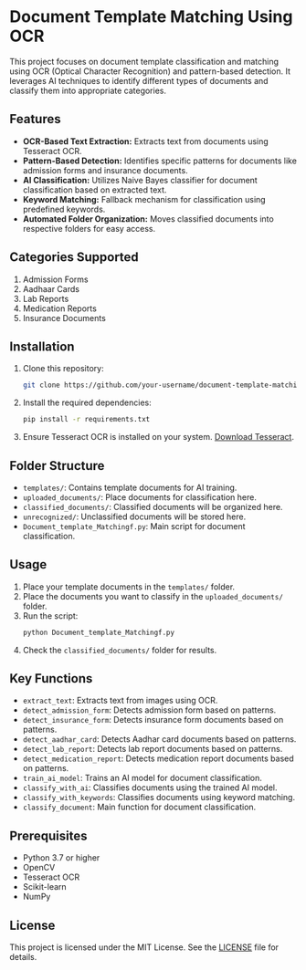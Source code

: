 
# Document Template Matching Using OCR

This project focuses on document template classification and matching using OCR (Optical Character Recognition) and pattern-based detection. It leverages AI techniques to identify different types of documents and classify them into appropriate categories.

## Features

- **OCR-Based Text Extraction:** Extracts text from documents using Tesseract OCR.
- **Pattern-Based Detection:** Identifies specific patterns for documents like admission forms and insurance documents.
- **AI Classification:** Utilizes Naive Bayes classifier for document classification based on extracted text.
- **Keyword Matching:** Fallback mechanism for classification using predefined keywords.
- **Automated Folder Organization:** Moves classified documents into respective folders for easy access.

## Categories Supported

1. Admission Forms
2. Aadhaar Cards
3. Lab Reports
4. Medication Reports
5. Insurance Documents

## Installation

1. Clone this repository:
   ```bash
   git clone https://github.com/your-username/document-template-matching.git
   ```
2. Install the required dependencies:
   ```bash
   pip install -r requirements.txt
   ```
3. Ensure Tesseract OCR is installed on your system. [Download Tesseract](https://github.com/tesseract-ocr/tesseract).

## Folder Structure

- `templates/`: Contains template documents for AI training.
- `uploaded_documents/`: Place documents for classification here.
- `classified_documents/`: Classified documents will be organized here.
- `unrecognized/`: Unclassified documents will be stored here.
- `Document_template_Matchingf.py`: Main script for document classification.

## Usage

1. Place your template documents in the `templates/` folder.
2. Place the documents you want to classify in the `uploaded_documents/` folder.
3. Run the script:
   ```bash
   python Document_template_Matchingf.py
   ```
4. Check the `classified_documents/` folder for results.

## Key Functions

- `extract_text`: Extracts text from images using OCR.
- `detect_admission_form`: Detects admission form based on patterns.
- `detect_insurance_form`: Detects insurance form documents based on patterns.
- `detect_aadhar_card`: Detects Aadhar card documents based on patterns.
-  `detect_lab_report`: Detects lab report documents based on patterns.
-   `detect_medication_report`: Detects medication report documents based on patterns.
- `train_ai_model`: Trains an AI model for document classification.
- `classify_with_ai`: Classifies documents using the trained AI model.
- `classify_with_keywords`: Classifies documents using keyword matching.
- `classify_document`: Main function for document classification.

## Prerequisites

- Python 3.7 or higher
- OpenCV
- Tesseract OCR
- Scikit-learn
- NumPy

## License

This project is licensed under the MIT License. See the [LICENSE](LICENSE) file for details.

